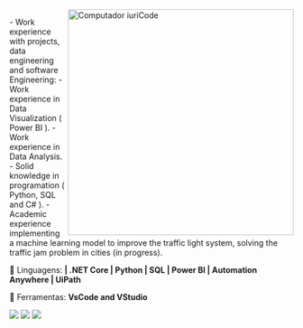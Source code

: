 <img src="https://raw.githubusercontent.com/MicaelliMedeiros/micaellimedeiros/master/image/computer-illustration.png" min-width="400px" max-width="400px" width="400px" align="right" alt="Computador iuriCode">

<p align="left"> 
  - Work experience with projects, data engineering and software Engineering:
  - Work experience in Data Visualization ( Power BI ).
  - Work experience in Data Analysis.
  - Solid knowledge in programation ( Python, SQL and C# ).
  - Academic experience implementing a machine learning model to improve the traffic light system, solving the traffic jam problem in cities (in progress).
</p>

<p align="left">
  🦄 Linguagens: <strong>| .NET Core | Python | SQL | Power BI | Automation Anywhere | UiPath</strong>
</p>

<p align="left">
  💼 Ferramentas: <strong>VsCode and VStudio</strong>
</p>

  <a href="#" alt="Linkedin">
  <img src="https://img.shields.io/badge/-Linkedin-0e76a8?style=flat-square&logo=Linkedin&logoColor=white&link=https://www.linkedin.com/in/ganacleto/" /></a>

  <a href="#" alt="Facebook">
  <img src="https://img.shields.io/badge/-Facebook-3b5998?style=flat-square&labelColor=3b5998&logo=facebook&logoColor=white&link=https://www.facebook.com/Ganacleto18/"/></a>

  <a href="#" alt="Instagram">
  <img src="https://img.shields.io/badge/-Instagram-DF0174?style=flat-square&labelColor=DF0174&logo=instagram&logoColor=white&link=https://www.instagram.com/guih_anacleto/"/></a>
</p>
